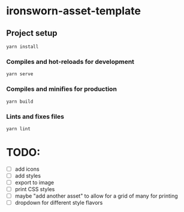 # ironsworn-asset-template

## Project setup
```
yarn install
```

### Compiles and hot-reloads for development
```
yarn serve
```

### Compiles and minifies for production
```
yarn build
```

### Lints and fixes files
```
yarn lint
```

# TODO:

- [ ] add icons
- [ ] add styles
- [ ] export to image
- [ ] print CSS styles
- [ ] maybe "add another asset" to allow for a grid of many for printing
- [ ] dropdown for different style flavors
